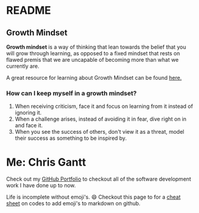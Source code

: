 # README

## Growth Mindset
**Growth mindset** is a way of thinking that lean towards the belief that you will grow through learning, as opposed to a fixed mindset that rests on flawed premis that we are uncapable of becoming more than what we currently are. 

A great resource for learning about Growth Mindset can be found [here.](https://www.atlassian.com/blog/inside-atlassian/growth-mindset)

### How can I keep myself in a growth mindset?
1. When receiving criticism, face it and focus on learning from it instead of ignoring it.
1. When a challenge arises, instead of avoiding it in fear, dive right on in and face it.
1. When you see the success of others, don't view it as a threat, model their success as something to be inspired by.

# Me: Chris Gantt
Check out my [GitHub Portfolio](https://github.com/ganttArt) to checkout all of the software development work I have done up to now.

Life is incomplete without emoji's. :smile:
Checkout this page to for a [cheat sheet](https://github.com/ikatyang/emoji-cheat-sheet/blob/master/README.md) on codes to add emoji's to markdown on github.
